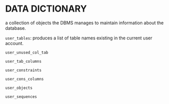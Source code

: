 # DATA DICTIONARY

a collection of objects the DBMS manages to maintain information about the database.

`user_tables`: produces a list of table names existing in the current user account.

`user_unused_col_tab`

`user_tab_columns`

`user_constraints`

`user_cons_columns`

`user_objects`

`user_sequences`

